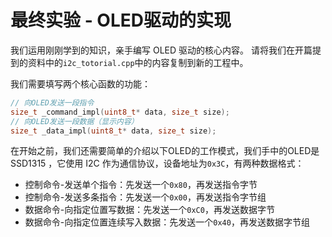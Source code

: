 # 最终实验 - OLED驱动的实现

我们运用刚刚学到的知识，亲手编写 OLED 驱动的核心内容。
请将我们在开篇提到的资料中的`i2c_totorial.cpp`中的内容复制到新的工程中。

我们需要填写两个核心函数的功能：

```cpp
// 向OLED发送一段指令
size_t _command_impl(uint8_t* data, size_t size);
// 向OLED发送一段数据（显示内容）
size_t _data_impl(uint8_t* data, size_t size);
```

在开始之前，我们还需要简单的介绍以下OLED的工作模式，我们手中的OLED是 SSD1315 ，它使用 I2C 作为通信协议，设备地址为`0x3C`，有两种数据格式：

- 控制命令-发送单个指令：先发送一个`0x80`，再发送指令字节
- 控制命令-发送多条指令：先发送一个`0x00`，再发送指令字节组
- 数据命令-向指定位置写数据：先发送一个`0xC0`，再发送数据字节
- 数据命令-向指定位置连续写入数据：先发送一个`0x40`，再发送数据字节组
